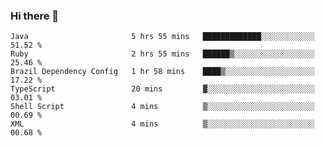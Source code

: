 ### Hi there 👋

<!--START_SECTION:waka-->

```text
Java                       5 hrs 55 mins   █████████████░░░░░░░░░░░░   51.52 %
Ruby                       2 hrs 55 mins   ██████▒░░░░░░░░░░░░░░░░░░   25.46 %
Brazil Dependency Config   1 hr 58 mins    ████▒░░░░░░░░░░░░░░░░░░░░   17.22 %
TypeScript                 20 mins         ▓░░░░░░░░░░░░░░░░░░░░░░░░   03.01 %
Shell Script               4 mins          ▒░░░░░░░░░░░░░░░░░░░░░░░░   00.69 %
XML                        4 mins          ▒░░░░░░░░░░░░░░░░░░░░░░░░   00.68 %
```

<!--END_SECTION:waka-->

<!--
**jerry-shao/jerry-shao** is a ✨ _special_ ✨ repository because its `README.md` (this file) appears on your GitHub profile.

Here are some ideas to get you started:

- 🔭 I’m currently working on ...
- 🌱 I’m currently learning ...
- 👯 I’m looking to collaborate on ...
- 🤔 I’m looking for help with ...
- 💬 Ask me about ...
- 📫 How to reach me: ...
- 😄 Pronouns: ...
- ⚡ Fun fact: ...
-->
